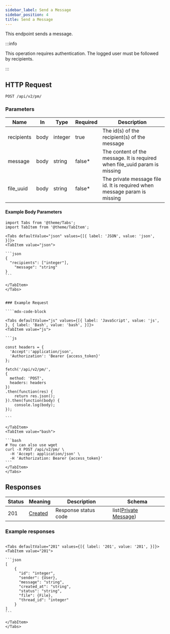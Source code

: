 ```yaml
---
sidebar_label: Send a Message
sidebar_position: 4
title: Send a Message
---
```


This endpoint sends a message.


:::info

This operation requires authentication. The logged user must be followed by recipients.

:::

## HTTP Request

`POST /api/v2/pm/`

### Parameters

| Name       | In   | Type    | Required | Description                                                                |
|------------|------|---------|----------|----------------------------------------------------------------------------|
| recipients | body | integer | true     | The id(s) of the recipient(s) of the message                               |
| message    | body | string  | false*   | The content of the message. It is required when file_uuid param is missing |
| file_uuid  | body | string  | false*   | The private message file id. It is required when message param is missing  |

#### Example Body Parameters

````mdx-code-block
import Tabs from '@theme/Tabs';
import TabItem from '@theme/TabItem';

<Tabs defaultValue="json" values={[{ label: 'JSON', value: 'json', }]}>
<TabItem value="json">

```json
{
  "recipients": ["integer"],
	"message": "string"
}
```

</TabItem>
</Tabs>


### Example Request

````mdx-code-block

<Tabs defaultValue="js" values={[{ label: 'JavaScript', value: 'js', }, { label: 'Bash', value: 'bash', }]}>
<TabItem value="js">

```js

const headers = {
  'Accept':'application/json',
  'Authorization': 'Bearer {access_token}'
};

fetch('/api/v2/pm/',
{
  method: 'POST',
  headers: headers
})
.then(function(res) {
    return res.json();
}).then(function(body) {
    console.log(body);
});

```

</TabItem>
<TabItem value="bash">

```bash
# You can also use wget
curl -X POST /api/v2/pm/ \
  -H 'Accept: application/json' \
  -H 'Authorization: Bearer {access_token}'
```
</TabItem>
</Tabs>
````

## Responses

|Status|Meaning|Description| Schema                                                                 |
|---|---|---|------------------------------------------------------------------------|
|201|[Created](https://tools.ietf.org/html/rfc7231#section-6.3.2)|Response status code| list([Private Message](/docs/apireference/v2/schemas/private_message)) |

### Example responses


````mdx-code-block

<Tabs defaultValue="201" values={[{ label: '201', value: '201', }]}>
<TabItem value="201">

```json
[
    {
      "id": "integer",
      "sender": {User},
      "message": "string",
      "created_at": "string",
      "status": "string",
      "file": {File},
      "thread_id": "integer"
    }
]
```

</TabItem>
</Tabs>
````




